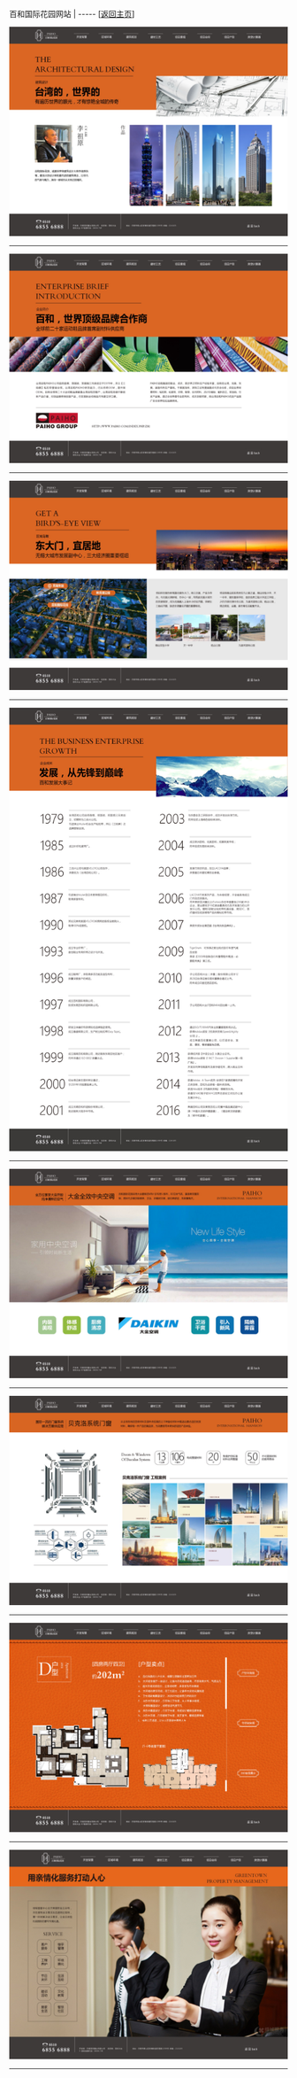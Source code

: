 
百和国际花园网站   | ----- [[返回主页](mainMd.md)]

![](../02_ad/百和网站界面设计/baiheWeb_01.jpg)

---
![](../02_ad/百和网站界面设计/baiheWeb_02.jpg)

---
![](../02_ad/百和网站界面设计/baiheWeb_03.jpg)

---
![](../02_ad/百和网站界面设计/baiheWeb_04.jpg)

---
![](../02_ad/百和网站界面设计/baiheWeb_05.jpg)

---
![](../02_ad/百和网站界面设计/baiheWeb_06.jpg)

---
![](../02_ad/百和网站界面设计/baiheWeb_07.jpg)

---
![](../02_ad/百和网站界面设计/baiheWeb_08.jpg)

---
